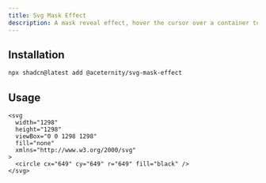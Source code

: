 ```yaml
---
title: Svg Mask Effect
description: A mask reveal effect, hover the cursor over a container to reveal what's underneath.
---
```


## Installation

```bash
npx shadcn@latest add @aceternity/svg-mask-effect
```

## Usage

```tsx showLineNumbers
<svg
  width="1298"
  height="1298"
  viewBox="0 0 1298 1298"
  fill="none"
  xmlns="http://www.w3.org/2000/svg"
>
  <circle cx="649" cy="649" r="649" fill="black" />
</svg>
```
